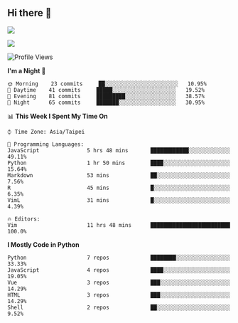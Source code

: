 ## Hi there 👋

![](https://github-readme-stats.vercel.app/api?username=CSY54&theme=nord&show_icons=true)

![](https://github-readme-stats.vercel.app/api/top-langs/?username=CSY54&theme=nord&layout=compact&card_width=445)

<!--START_SECTION:waka-->
![Profile Views](http://img.shields.io/badge/Profile%20Views-4-blue)

**I'm a Night 🦉** 

```text
🌞 Morning    23 commits     ██░░░░░░░░░░░░░░░░░░░░░░░   10.95% 
🌆 Daytime    41 commits     █████░░░░░░░░░░░░░░░░░░░░   19.52% 
🌃 Evening    81 commits     █████████░░░░░░░░░░░░░░░░   38.57% 
🌙 Night      65 commits     ███████░░░░░░░░░░░░░░░░░░   30.95%

```


📊 **This Week I Spent My Time On** 

```text
⌚︎ Time Zone: Asia/Taipei

💬 Programming Languages: 
JavaScript               5 hrs 48 mins       ████████████░░░░░░░░░░░░░   49.11% 
Python                   1 hr 50 mins        ████░░░░░░░░░░░░░░░░░░░░░   15.64% 
Markdown                 53 mins             ██░░░░░░░░░░░░░░░░░░░░░░░   7.56% 
R                        45 mins             █░░░░░░░░░░░░░░░░░░░░░░░░   6.35% 
VimL                     31 mins             █░░░░░░░░░░░░░░░░░░░░░░░░   4.39%

🔥 Editors: 
Vim                      11 hrs 48 mins      █████████████████████████   100.0%

```

**I Mostly Code in Python** 

```text
Python                   7 repos             ████████░░░░░░░░░░░░░░░░░   33.33% 
JavaScript               4 repos             ████░░░░░░░░░░░░░░░░░░░░░   19.05% 
Vue                      3 repos             ███░░░░░░░░░░░░░░░░░░░░░░   14.29% 
HTML                     3 repos             ███░░░░░░░░░░░░░░░░░░░░░░   14.29% 
Shell                    2 repos             ██░░░░░░░░░░░░░░░░░░░░░░░   9.52%

```



<!--END_SECTION:waka-->

<!--
**CSY54/CSY54** is a ✨ _special_ ✨ repository because its `README.md` (this file) appears on your GitHub profile.

Here are some ideas to get you started:

- 🔭 I’m currently working on ...
- 🌱 I’m currently learning ...
- 👯 I’m looking to collaborate on ...
- 🤔 I’m looking for help with ...
- 💬 Ask me about ...
- 📫 How to reach me: ...
- 😄 Pronouns: ...
- ⚡ Fun fact: ...
-->
